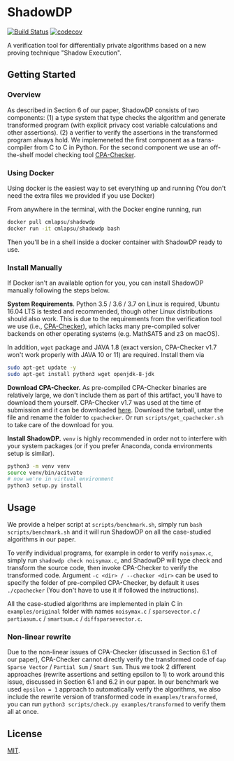 # ShadowDP

[![Build Status](https://travis-ci.com/RyanWangGit/shadowdp.svg?token=6D8zTzZr7SPui6PzhT2a&branch=master)](https://travis-ci.com/RyanWangGit/shadowdp) [![codecov](https://codecov.io/gh/RyanWangGit/shadowdp/branch/master/graph/badge.svg?token=ZrKPNQCjub)](https://codecov.io/gh/RyanWangGit/shadowdp)

A verification tool for differentially private algorithms based on a new proving technique "Shadow Execution".

## Getting Started
### Overview
As described in Section 6 of our paper, ShadowDP consists of two components: (1) a type system that type checks the algorithm and generate transformed program (with explicit privacy cost variable calculations and other assertions). (2) a verifier to verify the assertions in the transformed program always hold. We implemeneted the first component as a trans-compiler from C to C in Python. For the second component we use an off-the-shelf model checking tool [CPA-Checker](https://cpachecker.sosy-lab.org/).

### Using Docker

Using docker is the easiest way to set everything up and running (You don't need the extra files we provided if you use Docker)

From anywhere in the terminal, with the Docker engine running, run

```bash
docker pull cmlapsu/shadowdp
docker run -it cmlapsu/shadowdp bash
```

Then you'll be in a shell inside a docker container with ShadowDP ready to use.

### Install Manually

If Docker isn't an available option for you, you can install ShadowDP manually following the steps below.

**System Requirements**.
Python 3.5 / 3.6 / 3.7 on Linux is required, Ubuntu 16.04 LTS is tested and recommended, though other Linux distributions should also work. This is due to the requirements from the verification tool we use (i.e., [CPA-Checker](https://cpachecker.sosy-lab.org/)), which lacks many pre-compiled solver backends on other operating systems (e.g. MathSAT5 and z3 on macOS). 

In addition, `wget` package and JAVA 1.8 (exact version, CPA-Checker v1.7 won't work properly with JAVA 10 or 11) are required. Install them via
```bash
sudo apt-get update -y
sudo apt-get install python3 wget openjdk-8-jdk
```

**Download CPA-Checker.** 
As pre-compiled CPA-Checker binaries are relatively large, we don't include them as part of this artifact, you'll have to download them yourself. CPA-Checker v1.7 was used at the time of submission and it can be downloaded [here](https://cpachecker.sosy-lab.org/download-oldversions.php). Download the tarball, untar the file and rename the folder to `cpachecker`. Or run `scripts/get_cpachecker.sh` to take care of the download for you.

**Install ShadowDP.**
`venv` is highly recommended in order not to interfere with your system packages (or if you prefer Anaconda, conda environments setup is similar).

```bash
python3 -m venv venv
source venv/bin/acitvate
# now we're in virtual environment
python3 setup.py install
```

## Usage

We provide a helper script at `scripts/benchmark.sh`, simply run `bash scripts/benchmark.sh` and it will run ShadowDP on all the case-studied algorithms in our paper.

To verify individual programs, for example in order to verify `noisymax.c`, simply run `shadowdp check noisymax.c`, and ShadowDP will type check and transform the source code, then invoke CPA-Checker to verify the transformed code. Argument `-c <dir> / --checker <dir>` can be used to specify the folder of pre-compiled CPA-Checker, by default it uses `./cpachecker` (You don't have to use it if followed the instructions).

All the case-studied algorithms are implemented in plain C in `examples/original` folder with names `noisymax.c` / `sparsevector.c` / `partiasum.c` / `smartsum.c` / `diffsparsevector.c`.

### Non-linear rewrite
Due to the non-linear issues of CPA-Checker (discussed in Section 6.1 of our paper), CPA-Checker cannot directly verify the transformed code of `Gap Sparse Vector` / `Partial Sum` / `Smart Sum`. Thus we took 2 different approaches (rewrite assertions and setting epsilon to 1) to work around this issue, discussed in Section 6.1 and 6.2 in our paper. In our benchmark we used `epsilon = 1` approach to automatically verify the algorithms, we also include the rewrite version of transformed code in `examples/transformed`, you can run `python3 scripts/check.py examples/transformed` to verify them all at once.


## License
[MIT](https://github.com/RyanWangGit/shadowdp/blob/master/LICENSE).
